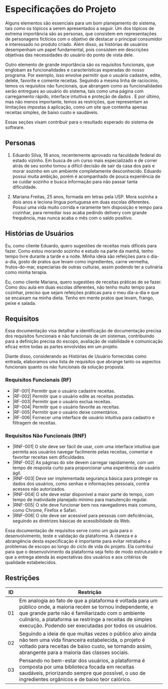 # Especificações do Projeto

Alguns elementos são essenciais para um bom planejamento do sistema, tais como os tópicos a serem apresentados a seguir. Um dos tópicos de extrema importância são as personas, que consistem em representações de personagens fictícios com o objetivo de destacar o principal consumidor e interessado no produto criado. Além disso, as histórias de usuários desempenham um papel fundamental, pois consistem em descrições objetivas das necessidades do usuário do ponto de vista dele.

Outro elemento de grande importância são os requisitos funcionais, que englobam as funcionalidades e características esperadas do nosso programa. Por exemplo, isso envolve permitir que o usuário cadastre, edite, delete, favorite e comente receitas. Seguindo a mesma linha de raciocínio, temos os requisitos não funcionais, que abrangem como as funcionalidades serão entregues ao usuário do sistema, tais como uma página com carregamento rápido, interface intuitiva e proteção de dados . E por último, mas não menos importante, temos as restrições, que representam as limitações impostas à aplicação, como um site que contenha apenas receitas simples, de baixo custo e saudáveis.

Essas seções visam contribuir para o resultado esperado do sistema de software.

## Personas

1. Eduardo Silva, 18 anos, recentemente aprovado na faculdade federal do estado vizinho. Em busca de um curso mais especializado e de correr atrás de seu sonho tomou a difícil decisão de sair da casa dos pais e morar sozinho em um ambiente completamente desconhecido. Eduardo possui muita ambição, porém é acompanhado de pouca experiência de se cuidar sozinho e busca informação para não passar tanta dificuldade.

2. Mariana Freitas, 25 anos, formada em letras pela USP. Mora sozinha a dois anos e leciona língua portuguesa em duas escolas diferentes. Possui uma vida muito corrida e raramente tem disposição e tempo para cozinhar, para remediar isso acaba pedindo delivery com grande frequência, mas nunca acaba o mês com o saldo positivo.

## Histórias de Usuários

Eu, como cliente Eduardo, quero sugestões de receitas mais difíceis para fazer. Como estou morando sozinho e estudo na parte da manhã, tenho tempo livre durante a tarde e a noite. Minha ideia são refeições para o dia-a-dia, gosto de pratos que levam como ingredientes, carne vermelha, frutos-do-mar, especiarias de outras culturas, assim podendo ter a culinária como minha terapia.

Eu, como cliente Mariana, quero sugestões de receitas práticas de se fazer. Como dou aula em duas escolas diferentes, não tenho muito tempo para cozinhar, preciso que sejam refeições práticas para o meu dia-a-dia e que se encaixam na minha dieta. Tenho em mente pratos que levam, frango, peixe e salada.

## Requisitos

Essa documentação visa detalhar a identificação de documentação precisa dos requisitos funcionais e não funcionais de um sistemas, contribuindo para a definição precisa do escopo, avaliação de viabilidade e comunicação eficaz entre todas as partes envolvidas em um projeto.

Diante disso, considerando as Histórias de Usuário fornecidas como entrada, elaboramos uma lista de requisitos que abrange tanto os aspectos funcionais quanto os não funcionais da solução proposta.

### Requisitos Funcionais (RF)

- |RF-001| Permitir que o usuário cadastre receitas.
- |RF-002| Permitir que o usuário edite as receitas postadas.
- |RF-003| Permitir que o usuário exclua receitas.
- |RF-004| Permitir que o usuário favorite as receitas.
- |RF-005| Permitir que o usuário deixe comentários.
- |RF-006| Fornecer uma interface de usuário intuitiva para cadastro e filtragem de receitas.

### Requisitos Não Funcionais (RNF)

- |RNF-001| O site deve ser fácil de usar, com uma interface intuitiva que permita aos usuários navegar facilmente pelas receitas, comentar e favoritar receitas sem dificuldades.
- |RNF-002| As páginas do site devem carregar rapidamente, com um tempo de resposta curto para proporcionar uma experiência de usuário ágil.
- |RNF-003| Deve ser implementada segurança básica para proteger os dados dos usuários, como senhas e informações pessoais, contra acessos não autorizados.
- |RNF-004| O site deve estar disponível a maior parte do tempo, com tempo de inatividade planejado mínimo para manutenção regular.
- |RNF-005| O site deve funcionar bem nos navegadores mais comuns, como Chrome, Firefox e Safari.
- |RNF-006| O site deve ser acessível para pessoas com deficiências, seguindo as diretrizes básicas de acessibilidade da Web.

Essa documentação de requisitos serve como um guia para o desenvolvimento, teste e validação da plataforma. A clareza e a abrangência desta especificação é importante para evitar retrabalho e problemas de escopo ao longo do ciclo de vida do projeto. Ela contribui para que o desenvolvimento da plataforma seja feito de modo estruturado e que a entrega atenda às expectativas dos usuários e aos critérios de qualidade estabelecidos.

## Restrições

| ID  | Restrição                                                                                                                                                                                                                                                                                |
| --- | ---------------------------------------------------------------------------------------------------------------------------------------------------------------------------------------------------------------------------------------------------------------------------------------- |
| 01  | Em analogia ao fato de que a plataforma é voltada para um público onde, a maioria recém se tornou independente, e que grande parte não é familiarizado com o ambiente culinário, a plataforma se restringe a receitas de simples execução. Podendo ser executadas por todos os usuários. |
| 02  | Seguindo a ideia de que muitas vezes o público alvo ainda não tem uma vida financeira estabelecida, o projeto é voltado para receitas de baixo custo, se tornando assim, abrangente para a maioria das classes sociais.                                                                  |
| 03  | Pensando no bem-estar dos usuários, a plataforma é composta por uma biblioteca focada em receitas saudáveis, priorizando sempre que possível, o uso de ingredientes orgânicos e de baixo teor calórico.                                                                                  |
